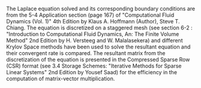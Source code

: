 The Laplace equation solved and its corresponding boundary conditions are from the 5-4 Application section (page 167) of "Computational Fluid Dynamics (Vol. 1)" 4th Edition by Klaus A. Hoffmann (Author), Steve T. Chiang. The equation is discretized on a staggered mesh (see section 6-2 : "Introduction to Computational Fluid Dynamics, An: The Finite Volume Method" 2nd Edition by H. Versteeg and W. Malalasekera) and different Krylov Space methods have been used to solve the resultant equation and their convergent rate is compared. The resultant matrix from the discretization of the equation is presented in the Compressed Sparse Row (CSR) format (see 3.4 Storage Schemes: "Iterative Methods for Sparse Linear Systems" 2nd Edition by Yousef Saad) for the efficiency in the computation of matrix-vector multiplication.
